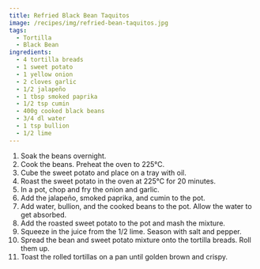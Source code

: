 ```yaml
---
title: Refried Black Bean Taquitos
image: /recipes/img/refried-bean-taquitos.jpg
tags:
  - Tortilla
  - Black Bean
ingredients:
  - 4 tortilla breads
  - 1 sweet potato
  - 1 yellow onion
  - 2 cloves garlic
  - 1/2 jalapeño
  - 1 tbsp smoked paprika
  - 1/2 tsp cumin
  - 400g cooked black beans
  - 3/4 dl water
  - 1 tsp bullion
  - 1/2 lime
---
```


1. Soak the beans overnight.
2. Cook the beans. Preheat the oven to 225°C.
3. Cube the sweet potato and place on a tray with oil.
4. Roast the sweet potato in the oven at 225°C for 20 minutes.
5. In a pot, chop and fry the onion and garlic.
6. Add the jalapeño, smoked paprika, and cumin to the pot.
7. Add water, bullion, and the cooked beans to the pot. Allow the water to get absorbed.
8. Add the roasted sweet potato to the pot and mash the mixture.
9. Squeeze in the juice from the 1/2 lime. Season with salt and pepper.
10. Spread the bean and sweet potato mixture onto the tortilla breads. Roll them up.
11. Toast the rolled tortillas on a pan until golden brown and crispy.
